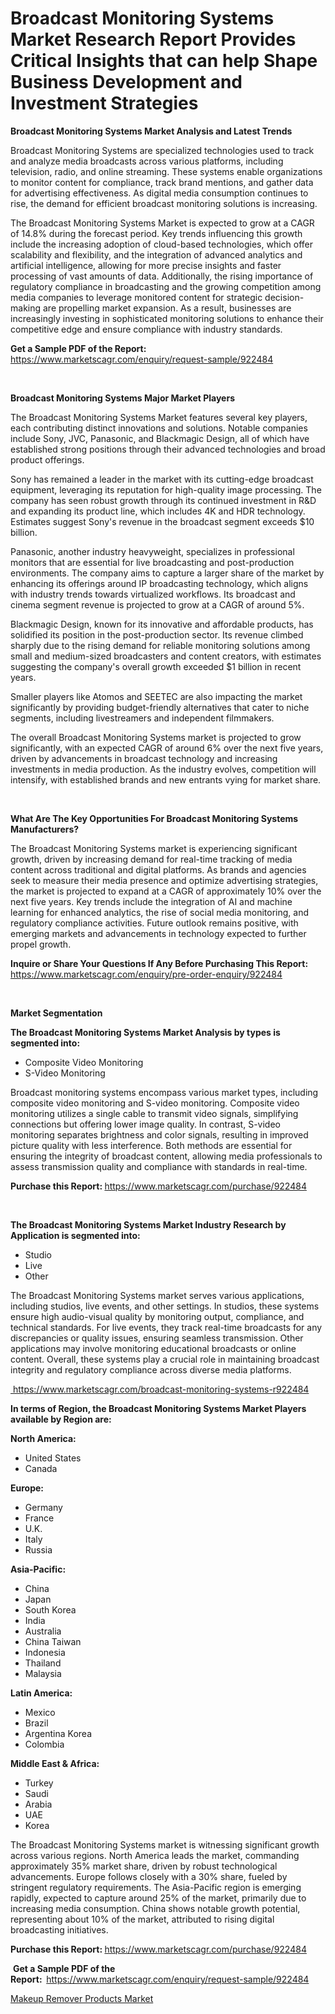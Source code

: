 <p><h1>Broadcast Monitoring Systems Market Research Report Provides Critical Insights that can help Shape Business Development and Investment Strategies</h1></p><p><strong>Broadcast Monitoring Systems Market Analysis and Latest Trends</strong></p>
<p><p>Broadcast Monitoring Systems are specialized technologies used to track and analyze media broadcasts across various platforms, including television, radio, and online streaming. These systems enable organizations to monitor content for compliance, track brand mentions, and gather data for advertising effectiveness. As digital media consumption continues to rise, the demand for efficient broadcast monitoring solutions is increasing.</p><p>The Broadcast Monitoring Systems Market is expected to grow at a CAGR of 14.8% during the forecast period. Key trends influencing this growth include the increasing adoption of cloud-based technologies, which offer scalability and flexibility, and the integration of advanced analytics and artificial intelligence, allowing for more precise insights and faster processing of vast amounts of data. Additionally, the rising importance of regulatory compliance in broadcasting and the growing competition among media companies to leverage monitored content for strategic decision-making are propelling market expansion. As a result, businesses are increasingly investing in sophisticated monitoring solutions to enhance their competitive edge and ensure compliance with industry standards.</p></p>
<p><strong>Get a Sample PDF of the Report:&nbsp;</strong> <a href="https://www.marketscagr.com/enquiry/request-sample/922484?utm_campaign=2946&utm_medium=2&utm_source=Github&utm_content=ia&utm_term=07032025&utm_id=broadcast-monitoring-systems">https://www.marketscagr.com/enquiry/request-sample/922484</a></p>
<p>&nbsp;</p>
<p><strong>Broadcast Monitoring Systems Major Market Players</strong></p>
<p><p>The Broadcast Monitoring Systems Market features several key players, each contributing distinct innovations and solutions. Notable companies include Sony, JVC, Panasonic, and Blackmagic Design, all of which have established strong positions through their advanced technologies and broad product offerings.</p><p>Sony has remained a leader in the market with its cutting-edge broadcast equipment, leveraging its reputation for high-quality image processing. The company has seen robust growth through its continued investment in R&D and expanding its product line, which includes 4K and HDR technology. Estimates suggest Sony's revenue in the broadcast segment exceeds $10 billion.</p><p>Panasonic, another industry heavyweight, specializes in professional monitors that are essential for live broadcasting and post-production environments. The company aims to capture a larger share of the market by enhancing its offerings around IP broadcasting technology, which aligns with industry trends towards virtualized workflows. Its broadcast and cinema segment revenue is projected to grow at a CAGR of around 5%.</p><p>Blackmagic Design, known for its innovative and affordable products, has solidified its position in the post-production sector. Its revenue climbed sharply due to the rising demand for reliable monitoring solutions among small and medium-sized broadcasters and content creators, with estimates suggesting the company's overall growth exceeded $1 billion in recent years.</p><p>Smaller players like Atomos and SEETEC are also impacting the market significantly by providing budget-friendly alternatives that cater to niche segments, including livestreamers and independent filmmakers.</p><p>The overall Broadcast Monitoring Systems market is projected to grow significantly, with an expected CAGR of around 6% over the next five years, driven by advancements in broadcast technology and increasing investments in media production. As the industry evolves, competition will intensify, with established brands and new entrants vying for market share.</p></p>
<p>&nbsp;</p>
<p><strong>What Are The Key Opportunities For Broadcast Monitoring Systems Manufacturers?</strong></p>
<p><p>The Broadcast Monitoring Systems market is experiencing significant growth, driven by increasing demand for real-time tracking of media content across traditional and digital platforms. As brands and agencies seek to measure their media presence and optimize advertising strategies, the market is projected to expand at a CAGR of approximately 10% over the next five years. Key trends include the integration of AI and machine learning for enhanced analytics, the rise of social media monitoring, and regulatory compliance activities. Future outlook remains positive, with emerging markets and advancements in technology expected to further propel growth.</p></p>
<p><strong>Inquire or Share Your Questions If Any Before Purchasing This Report:</strong> <a href="https://www.marketscagr.com/enquiry/pre-order-enquiry/922484?utm_campaign=2946&utm_medium=2&utm_source=Github&utm_content=ia&utm_term=07032025&utm_id=broadcast-monitoring-systems">https://www.marketscagr.com/enquiry/pre-order-enquiry/922484</a></p>
<p>&nbsp;</p>
<p><strong>Market Segmentation</strong></p>
<p><strong>The Broadcast Monitoring Systems Market Analysis by types is segmented into:</strong></p>
<p><ul><li>Composite Video Monitoring</li><li>S-Video Monitoring</li></ul></p>
<p><p>Broadcast monitoring systems encompass various market types, including composite video monitoring and S-video monitoring. Composite video monitoring utilizes a single cable to transmit video signals, simplifying connections but offering lower image quality. In contrast, S-video monitoring separates brightness and color signals, resulting in improved picture quality with less interference. Both methods are essential for ensuring the integrity of broadcast content, allowing media professionals to assess transmission quality and compliance with standards in real-time.</p></p>
<p><strong>Purchase this Report:&nbsp;</strong><a href="https://www.marketscagr.com/purchase/922484?utm_campaign=2946&utm_medium=2&utm_source=Github&utm_content=ia&utm_term=07032025&utm_id=broadcast-monitoring-systems">https://www.marketscagr.com/purchase/922484</a></p>
<p>&nbsp;</p>
<p><strong>The Broadcast Monitoring Systems Market Industry Research by Application is segmented into:</strong></p>
<p><ul><li>Studio</li><li>Live</li><li>Other</li></ul></p>
<p><p>The Broadcast Monitoring Systems market serves various applications, including studios, live events, and other settings. In studios, these systems ensure high audio-visual quality by monitoring output, compliance, and technical standards. For live events, they track real-time broadcasts for any discrepancies or quality issues, ensuring seamless transmission. Other applications may involve monitoring educational broadcasts or online content. Overall, these systems play a crucial role in maintaining broadcast integrity and regulatory compliance across diverse media platforms.</p></p>
<p><a href="https://www.marketscagr.com/broadcast-monitoring-systems-r922484?utm_campaign=2946&utm_medium=2&utm_source=Github&utm_content=ia&utm_term=07032025&utm_id=broadcast-monitoring-systems">&nbsp;https://www.marketscagr.com/broadcast-monitoring-systems-r922484</a></p>
<p><strong>In terms of Region, the Broadcast Monitoring Systems Market Players available by Region are:</strong></p>
<p>
    <p> <strong> North America: </strong>
        <ul>
            <li>United States</li>
            <li>Canada</li>
        </ul>
        </p> 
    <p> <strong> Europe: </strong>
        <ul>
            <li>Germany</li>
            <li>France</li>
            <li>U.K.</li>
            <li>Italy</li>
            <li>Russia</li>
        </ul>
        </p> 
    <p> <strong> Asia-Pacific: </strong>
        <ul>
            <li>China</li>
            <li>Japan</li>
            <li>South Korea</li>
            <li>India</li>
            <li>Australia</li>
            <li>China Taiwan</li>
            <li>Indonesia</li>
            <li>Thailand</li>
            <li>Malaysia</li>
        </ul>
        </p> 
    <p> <strong> Latin America: </strong>
        <ul>
            <li>Mexico</li>
            <li>Brazil</li>
            <li>Argentina Korea</li>
            <li>Colombia</li>
        </ul>
        </p> 
    <p> <strong> Middle East & Africa: </strong>
        <ul>
            <li>Turkey</li>
            <li>Saudi</li>
            <li>Arabia</li>
            <li>UAE</li>
            <li>Korea</li>
        </ul>
    </p>
    </p>
<p><p>The Broadcast Monitoring Systems market is witnessing significant growth across various regions. North America leads the market, commanding approximately 35% market share, driven by robust technological advancements. Europe follows closely with a 30% share, fueled by stringent regulatory requirements. The Asia-Pacific region is emerging rapidly, expected to capture around 25% of the market, primarily due to increasing media consumption. China shows notable growth potential, representing about 10% of the market, attributed to rising digital broadcasting initiatives.</p></p>
<p><strong>Purchase this Report: </strong><a href="https://www.marketscagr.com/purchase/922484?utm_campaign=2946&utm_medium=2&utm_source=Github&utm_content=ia&utm_term=07032025&utm_id=broadcast-monitoring-systems">https://www.marketscagr.com/purchase/922484</a></p>
<p>&nbsp;<strong>Get a Sample PDF of the Report:&nbsp;&nbsp;</strong><a href="https://www.marketscagr.com/enquiry/request-sample/922484?utm_campaign=2946&utm_medium=2&utm_source=Github&utm_content=ia&utm_term=07032025&utm_id=broadcast-monitoring-systems">https://www.marketscagr.com/enquiry/request-sample/922484</a></p>
<p><strong></strong></p>
<p><p><a href="https://github.com/saroarmaicky/Market-Research-Report-List-1/blob/main/makeup-remover-products-market.md?utm_campaign=2946&utm_medium=2&utm_source=Github&utm_content=ia&utm_term=07032025&utm_id=broadcast-monitoring-systems">Makeup Remover Products Market</a></p></p>